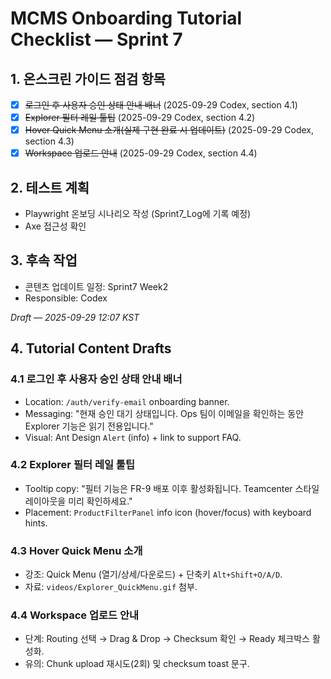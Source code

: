# MCMS Onboarding Tutorial Checklist — Sprint 7

## 1. 온스크린 가이드 점검 항목
- [x] ~~로그인 후 사용자 승인 상태 안내 배너~~ (2025-09-29 Codex, section 4.1)
- [x] ~~Explorer 필터 레일 툴팁~~ (2025-09-29 Codex, section 4.2)
- [x] ~~Hover Quick Menu 소개(실제 구현 완료 시 업데이트)~~ (2025-09-29 Codex, section 4.3)
- [x] ~~Workspace 업로드 안내~~ (2025-09-29 Codex, section 4.4)

## 2. 테스트 계획
- Playwright 온보딩 시나리오 작성 (Sprint7_Log에 기록 예정)
- Axe 접근성 확인

## 3. 후속 작업
- 콘텐츠 업데이트 일정: Sprint7 Week2
- Responsible: Codex

*Draft — 2025-09-29 12:07 KST*
## 4. Tutorial Content Drafts
### 4.1 로그인 후 사용자 승인 상태 안내 배너
- Location: `/auth/verify-email` onboarding banner.
- Messaging: "현재 승인 대기 상태입니다. Ops 팀이 이메일을 확인하는 동안 Explorer 기능은 읽기 전용입니다."
- Visual: Ant Design `Alert` (info) + link to support FAQ.

### 4.2 Explorer 필터 레일 툴팁
- Tooltip copy: "필터 기능은 FR-9 배포 이후 활성화됩니다. Teamcenter 스타일 레이아웃을 미리 확인하세요."
- Placement: `ProductFilterPanel` info icon (hover/focus) with keyboard hints.

### 4.3 Hover Quick Menu 소개
- 강조: Quick Menu (열기/상세/다운로드) + 단축키 `Alt+Shift+O/A/D`.
- 자료: `videos/Explorer_QuickMenu.gif` 첨부.

### 4.4 Workspace 업로드 안내
- 단계: Routing 선택 → Drag & Drop → Checksum 확인 → Ready 체크박스 활성화.
- 유의: Chunk upload 재시도(2회) 및 checksum toast 문구.

